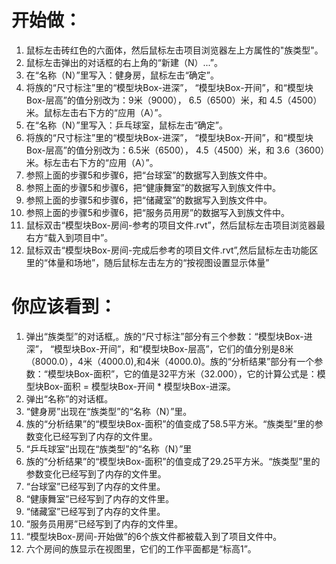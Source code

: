 # 开始做： #

1. 鼠标左击砖红色的六面体，然后鼠标左击项目浏览器左上方属性的"族类型"。
2. 鼠标左击弹出的对话框的右上角的“新建（N）...”。
3. 在“名称（N）”里写入：健身房，鼠标左击“确定”。
4. 将族的“尺寸标注”里的“模型块Box-进深”， “模型块Box-开间”，和“模型块Box-层高”的值分别改为：9米（9000）， 6.5（6500）米，和 4.5（4500）米。鼠标左击右下方的“应用（A）”。
5. 在“名称（N）”里写入：乒乓球室，鼠标左击“确定”。
6. 将族的“尺寸标注”里的“模型块Box-进深”， “模型块Box-开间”，和“模型块Box-层高”的值分别改为：6.5米（6500）， 4.5（4500）米，和 3.6（3600）米。标左击右下方的“应用（A）”。
7. 参照上面的步骤5和步骤6，把“台球室”的数据写入到族文件中。
8. 参照上面的步骤5和步骤6，把“健康舞室”的数据写入到族文件中。
9. 参照上面的步骤5和步骤6，把“储藏室”的数据写入到族文件中。
10. 参照上面的步骤5和步骤6，把“服务员用房”的数据写入到族文件中。
11. 鼠标双击“模型块Box-房间-参考的项目文件.rvt”，然后鼠标左击项目浏览器最右方“载入到项目中”。
12. 鼠标双击“模型块Box-房间-完成后参考的项目文件.rvt”,然后鼠标左击功能区里的“体量和场地”，随后鼠标左击左方的“按视图设置显示体量”

# 你应该看到： #

1. 弹出“族类型”的对话框,。族的“尺寸标注”部分有三个参数：“模型块Box-进深”， “模型块Box-开间”，和“模型块Box-层高”，它们的值分别是8米（8000.0），4米（4000.0),和4米（4000.0)。族的“分析结果”部分有一个参数：“模型块Box-面积”，它的值是32平方米（32.000），它的计算公式是：模型块Box-面积 = 模型块Box-开间 * 模型块Box-进深。
2. 弹出“名称”的对话框。
3. “健身房”出现在“族类型”的“名称（N）”里。
4. 族的“分析结果”的“模型块Box-面积”的值变成了58.5平方米。“族类型”里的参数变化已经写到了内存的文件里。
5. “乒乓球室”出现在“族类型”的“名称（N）”里
6. 族的“分析结果”的“模型块Box-面积”的值变成了29.25平方米。“族类型”里的参数变化已经写到了内存的文件里。
7. “台球室”已经写到了内存的文件里。
8. “健康舞室”已经写到了内存的文件里。
9. “储藏室”已经写到了内存的文件里。
10. “服务员用房”已经写到了内存的文件里。
11. “模型块Box-房间-开始做”的6个族文件都被载入到了项目文件中。
12. 六个房间的族显示在视图里，它们的工作平面都是“标高1”。
